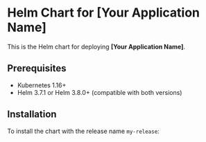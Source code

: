 # Helm Chart for [Your Application Name]

This is the Helm chart for deploying **[Your Application Name]**.

## Prerequisites

- Kubernetes 1.16+
- Helm 3.7.1 or Helm 3.8.0+ (compatible with both versions)

## Installation

To install the chart with the release name `my-release`:

